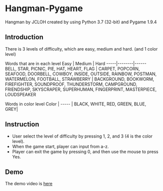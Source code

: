 # Hangman-Pygame
Hangman by JCLOH created by using Python 3.7 (32-bit) and Pygame 1.9.4

## Introduction
There is 3 levels of difficulty, which are easy, medium and hard. (and 1 color level)

Words that are in each level
Easy | Medium | Hard
-----|--------|------
BELL, STAR, PICNIC, PIE, HAT, HEART, FLAG | CARPET, POPCORN, SEAFOOD, DOORBELL, COWBOY, INSIDE, OUTSIDE, RAINBOW, POSTMAN, WATERMELON, FOOTBALL, STRAWBERRY | BACKGROUND, BOOKWORM, FIREFIGHTER, SOUNDPROOF, THUNDERSTORM, CAMPGROUND, FRIENDSHIP, SKYSCRAPER, SUPERHUMAN, FINGERPRINT, MASTERPIECE, LOUDSPEAKER
    
Words in color level
Color |
----- |
BLACK, WHITE, RED, GREEN, BLUE, GREY|

## Instruction
* User select the level of difficulty by pressing 1, 2, and 3 (4 is the color level). 
* When the game start, player can input from a-z. 
* Player can exit the game by pressing 0, and then use the mouse to press Yes. 

## Demo
The demo video is [here](https://www.youtube.com/watch?v=XC8QYQ4XHXE)



